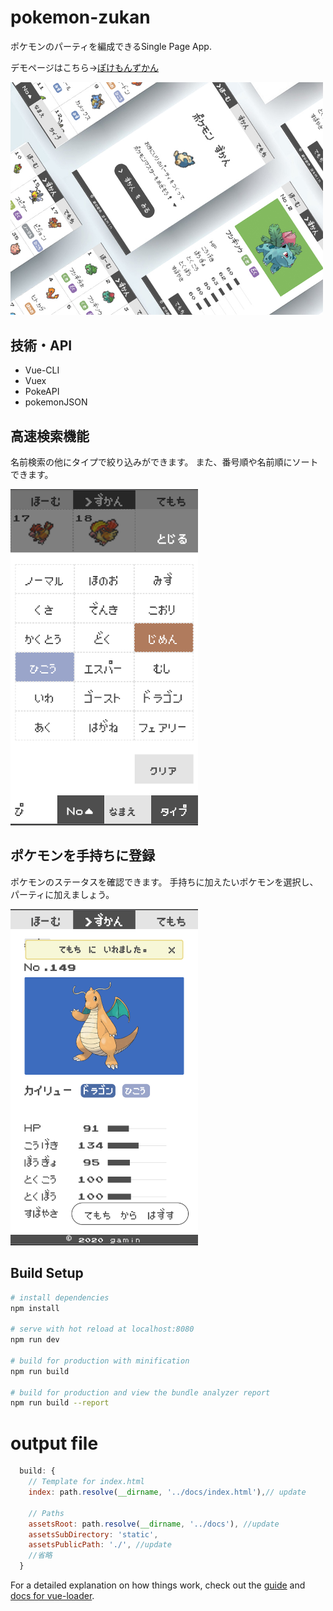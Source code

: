 # pokemon-zukan
  ポケモンのパーティを編成できるSingle Page App.

  デモページはこちら→[ぽけもんずかん](https://gamin27.github.io/pokemon-zukan/)

  <img src="readme/readme.jpg" width="500px">

## 技術・API
  * Vue-CLI
  * Vuex
  * PokeAPI
  * pokemonJSON

## 高速検索機能
  名前検索の他にタイプで絞り込みができます。
  また、番号順や名前順にソートできます。

  <img src="readme/type.png" width="300px">

## ポケモンを手持ちに登録
  ポケモンのステータスを確認できます。
  手持ちに加えたいポケモンを選択し、パーティに加えましょう。

  <img src="readme/detail.png" width="300px">



## Build Setup

``` bash
# install dependencies
npm install

# serve with hot reload at localhost:8080
npm run dev

# build for production with minification
npm run build

# build for production and view the bundle analyzer report
npm run build --report
```
# output file

```js:config/index.js
  build: {
    // Template for index.html
    index: path.resolve(__dirname, '../docs/index.html'),// update

    // Paths
    assetsRoot: path.resolve(__dirname, '../docs'), //update
    assetsSubDirectory: 'static',
    assetsPublicPath: './', //update
    //省略
  }
```

For a detailed explanation on how things work, check out the [guide](http://vuejs-templates.github.io/webpack/) and [docs for vue-loader](http://vuejs.github.io/vue-loader).
